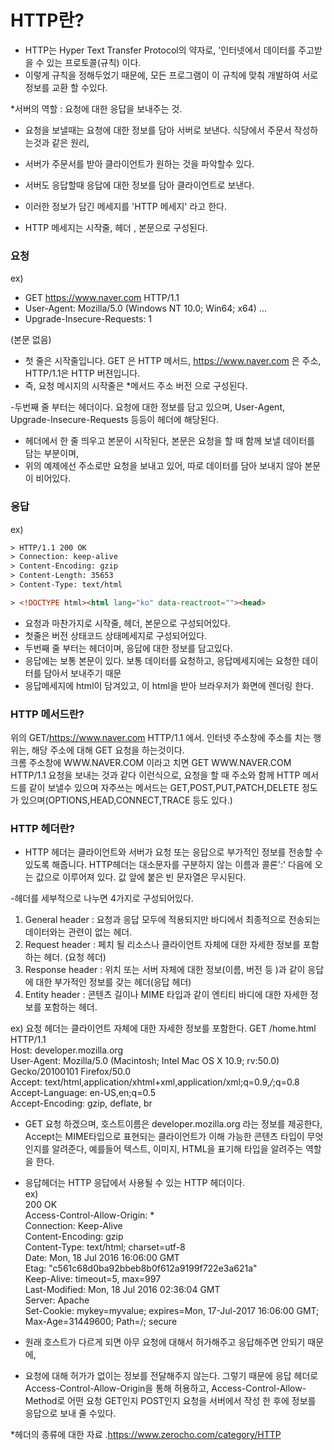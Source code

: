 # HTTP란? 

- HTTP는 Hyper Text Transfer Protocol의 약자로, '인터넷에서 데이터를 주고받을 수 있는 프로토콜(규칙) 이다.
- 이렇게 규칙을 정해두었기 때문에, 모든 프로그램이 이 규칙에 맞춰 개발하여 서로 정보를 교환 할 수있다.

*서버의 역할 : 요청에 대한 응답을 보내주는 것.

- 요청을 보낼때는 요청에 대한 정보를 담아 서버로 보낸다. 식당에서 주문서 작성하는것과 같은 원리, 
- 서버가 주문서를 받아 클라이언트가 원하는 것을 파악할수 있다.

- 서버도 응답할때 응답에 대한 정보를 담아 클라이언트로 보낸다. 
- 이러한 정보가 담긴 메세지를 'HTTP 메세지' 라고 한다.
- HTTP 메세지는  시작줄, 헤더 , 본문으로 구성된다.

### 요청
ex)
- GET https://www.naver.com HTTP/1.1
- User-Agent: Mozilla/5.0 (Windows NT 10.0; Win64; x64) ...
- Upgrade-Insecure-Requests: 1

(본문 없음)

- 첫 줄은 시작줄입니다. GET 은 HTTP 메서드, https://www.naver.com 은 주소, HTTP/1.1은 HTTP 버젼입니다.
- 즉, 요청 메시지의 시작줄은 *메서드 주소 버전 으로 구성된다.

-두번째 줄 부터는 헤더이다. 요청에 대한 정보를 담고 있으며, User-Agent, Upgrade-Insecure-Requests 등등이 헤더에 해당된다.
- 헤더에서 한 줄 띄우고 본문이 시작된다, 본문은 요청을 할 때 함께 보낼 데이터를 담는 부분이며, 
- 위의 예제에선 주소로만 요청을 보내고 있어, 따로 데이터를 담아 보내지 않아 본문이 비어있다.

### 응답

ex)
```html
> HTTP/1.1 200 OK
> Connection: keep-alive
> Content-Encoding: gzip
> Content-Length: 35653
> Content-Type: text/html

> <!DOCTYPE html><html lang="ko" data-reactroot=""><head>
```

        
- 요청과 마찬가지로 시작줄, 헤더, 본문으로 구성되어있다.
- 첫줄은   버전 상태코드 상태메세지로 구성되어있다. 
- 두번째 줄 부터는 헤더이며, 응답에 대한 정보를 담고있다.
- 응답에는 보통 본문이 있다. 보통 데이터를 요청하고, 응답메세지에는 요청한 데이터를 담아서 보내주기 때문
- 응답메세지에 html이 담겨있고, 이 html을 받아 브라우저가 화면에 렌더링 한다.

### HTTP 메서드란?

위의 GET/https://www.naver.com HTTP/1.1 에서.  인터넷 주소창에 주소를 치는 행위는, 해당 주소에 대해 GET 요청을 하는것이다.  
크롬 주소창에 WWW.NAVER.COM 이라고 치면 GET WWW.NAVER.COM HTTP/1.1 요청을 보내는 것과 같다  이런식으로, 요청을 할 때 주소와 함께 HTTP
메서드를 같이 보낼수 있으며  자주쓰는 메서드는 GET,POST,PUT,PATCH,DELETE 정도가 있으며(OPTIONS,HEAD,CONNECT,TRACE 등도 있다.)

### HTTP 헤더란?

- HTTP 헤더는 클라이언트와 서버가 요청 또는 응답으로 부가적인 정보를 전송할 수 있도록 해줍니다.  HTTP헤더는 대소문자를 구분하지 않는 이름과 콜론':' 다음에 오는 값으로 이루어져 있다. 값 앞에 붙은 빈 문자열은 무시된다.

-헤더를 세부적으로 나누면 4가지로 구성되어있다.
1) General header : 요청과 응답 모두에 적용되지만 바디에서 최종적으로 전송되는 데이터와는 관련이 없는 헤더.
2) Request header : 페치 될 리소스나 클라이언트 자체에 대한 자세한 정보를 포함하는 헤더. (요청 헤더)
3) Response header : 위치 또는 서버 자체에 대한 정보(이름, 버전 등 )과 같이 응답에 대한 부가적인 정보를 갖는 헤더(응답 헤더)
4) Entity header : 콘텐츠 길이나 MIME 타입과 같이 엔티티 바디에 대한 자세한 정보를 포함하는 헤더.

ex) 요청 헤더는 클라이언트 자체에 대한 자세한 정보를 포함한다.
GET /home.html HTTP/1.1  
Host: developer.mozilla.org  
User-Agent: Mozilla/5.0 (Macintosh; Intel Mac OS X 10.9; rv:50.0) Gecko/20100101 Firefox/50.0  
Accept: text/html,application/xhtml+xml,application/xml;q=0.9,*/*;q=0.8  
Accept-Language: en-US,en;q=0.5  
Accept-Encoding: gzip, deflate, br  


- GET 요청 하겠으며, 호스트이름은 developer.mozilla.org 라는 정보를 제공한다, Accept는 MIME타입으로 표현되는 클라이언트가 이해 가능한 콘텐츠 타입이 무엇인지를 알려준다, 예를들어 텍스트, 이미지, HTML을 표기해 타입을 알려주는 역할을 한다.

- 응답헤더는 HTTP 응답에서 사용될 수 있는 HTTP 헤더이다.  
ex)  
200 OK  
Access-Control-Allow-Origin: *  
Connection: Keep-Alive  
Content-Encoding: gzip  
Content-Type: text/html; charset=utf-8  
Date: Mon, 18 Jul 2016 16:06:00 GMT  
Etag: "c561c68d0ba92bbeb8b0f612a9199f722e3a621a"  
Keep-Alive: timeout=5, max=997  
Last-Modified: Mon, 18 Jul 2016 02:36:04 GMT  
Server: Apache  
Set-Cookie: mykey=myvalue; expires=Mon, 17-Jul-2017 16:06:00 GMT; Max-Age=31449600; Path=/; secure  

- 원래 호스트가 다르게 되면 아무 요청에 대해서 허가해주고 응답해주면 안되기 때문에,  
- 요청에 대해 허가가 없이는 정보를 전달해주지 않는다.  그렇기 때문에 응답 헤더로 Access-Control-Allow-Origin을 통해 허용하고, Access-Control-Allow-Method로 어떤 요청 GET인지 POST인지 요청을 서버에서 작성 한 후에 정보를 응답으로 보내 줄 수있다.

*헤더의 종류에 대한 자료 .https://www.zerocho.com/category/HTTP

          
          
